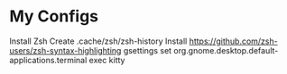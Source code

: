 # My Configs
Install Zsh
Create .cache/zsh/zsh-history
Install https://github.com/zsh-users/zsh-syntax-highlighting
gsettings set org.gnome.desktop.default-applications.terminal exec kitty